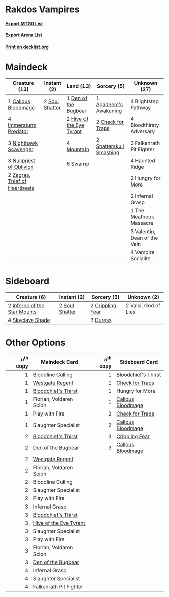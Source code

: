 # Rakdos Vampires

#### [Export MTGO List](../collection/Rakdos%20Vampires/Rakdos%20Vampires.txt)
#### [Export Arena List](../collection/Rakdos%20Vampires/Rakdos%20Vampires_arena.txt)
#### [Print on decklist.org](http://decklist.org/?deckmain=1%09Agadeem's%20Awakening%0A4%09Blightstep%20Pathway%0A4%09Bloodthirsty%20Adversary%0A1%09Callous%20Bloodmage%0A2%09Check%20for%20Traps%0A1%09Den%20of%20the%20Bugbear%0A3%09Falkenrath%20Pit%20Fighter%0A4%09Haunted%20Ridge%0A2%09Hive%20of%20the%20Eye%20Tyrant%0A2%09Hungry%20for%20More%0A4%09Immersturm%20Predator%0A2%09Infernal%20Grasp%0A4%09Mountain%0A3%09Nighthawk%20Scavenger%0A3%09Nullpriest%20of%20Oblivion%0A2%09Shatterskull%20Smashing%0A2%09Soul%20Shatter%0A6%09Swamp%0A1%09The%20Meathook%20Massacre%0A3%09Valentin,%20Dean%20of%20the%20Vein%0A4%09Vampire%20Socialite%0A2%09Zagras,%20Thief%20of%20Heartbeats&deckside=2%09Crippling%20Fear%0A3%09Duress%0A2%09Inferno%20of%20the%20Star%20Mounts%0A4%09Skyclave%20Shade%0A2%09Soul%20Shatter%0A2%09Valki,%20God%20of%20Lies)
# Maindeck

|                                             Creature (13)                                              |                                       Instant (2)                                       |                                             Land (13)                                             |                                           Sorcery (5)                                            |        Unknown (27)        |
|--------------------------------------------------------------------------------------------------------|-----------------------------------------------------------------------------------------|---------------------------------------------------------------------------------------------------|--------------------------------------------------------------------------------------------------|----------------------------|
|1 [Callous Bloodmage](http://gatherer.wizards.com/Pages/Card/Details.aspx?multiverseid=513543)          |2 [Soul Shatter](http://gatherer.wizards.com/Pages/Card/Details.aspx?multiverseid=491765)|1 [Den of the Bugbear](http://gatherer.wizards.com/Pages/Card/Details.aspx?multiverseid=527541)    |1 [Agadeem's Awakening](http://gatherer.wizards.com/Pages/Card/Details.aspx?multiverseid=491723)  |4 Blightstep Pathway        |
|4 [Immersturm Predator](http://gatherer.wizards.com/Pages/Card/Details.aspx?multiverseid=503830)        |                                                                                         |2 [Hive of the Eye Tyrant](http://gatherer.wizards.com/Pages/Card/Details.aspx?multiverseid=527545)|2 [Check for Traps](http://gatherer.wizards.com/Pages/Card/Details.aspx?multiverseid=527379)      |4 Bloodthirsty Adversary    |
|3 [Nighthawk Scavenger](http://gatherer.wizards.com/Pages/Card/Details.aspx?multiverseid=491752)        |                                                                                         |4 [Mountain](http://gatherer.wizards.com/Pages/Card/Details.aspx?multiverseid=439859)              |2 [Shatterskull Smashing](http://gatherer.wizards.com/Pages/Card/Details.aspx?multiverseid=491802)|3 Falkenrath Pit Fighter    |
|3 [Nullpriest of Oblivion](http://gatherer.wizards.com/Pages/Card/Details.aspx?multiverseid=491755)     |                                                                                         |6 [Swamp](http://gatherer.wizards.com/Pages/Card/Details.aspx?multiverseid=439858)                 |                                                                                                  |4 Haunted Ridge             |
|2 [Zagras, Thief of Heartbeats](http://gatherer.wizards.com/Pages/Card/Details.aspx?multiverseid=491892)|                                                                                         |                                                                                                   |                                                                                                  |2 Hungry for More           |
|                                                                                                        |                                                                                         |                                                                                                   |                                                                                                  |2 Infernal Grasp            |
|                                                                                                        |                                                                                         |                                                                                                   |                                                                                                  |1 The Meathook Massacre     |
|                                                                                                        |                                                                                         |                                                                                                   |                                                                                                  |3 Valentin, Dean of the Vein|
|                                                                                                        |                                                                                         |                                                                                                   |                                                                                                  |4 Vampire Socialite         |


# Sideboard

|                                             Creature (6)                                              |                                       Instant (2)                                       |                                        Sorcery (5)                                        |    Unknown (2)     |
|-------------------------------------------------------------------------------------------------------|-----------------------------------------------------------------------------------------|-------------------------------------------------------------------------------------------|--------------------|
|2 [Inferno of the Star Mounts](http://gatherer.wizards.com/Pages/Card/Details.aspx?multiverseid=527438)|2 [Soul Shatter](http://gatherer.wizards.com/Pages/Card/Details.aspx?multiverseid=491765)|2 [Crippling Fear](http://gatherer.wizards.com/Pages/Card/Details.aspx?multiverseid=503690)|2 Valki, God of Lies|
|4 [Skyclave Shade](http://gatherer.wizards.com/Pages/Card/Details.aspx?multiverseid=491763)            |                                                                                         |3 [Duress](http://gatherer.wizards.com/Pages/Card/Details.aspx?multiverseid=14557)         |                    |


# Other Options

|*n*<sup>th</sup> copy|                                          Maindeck Card                                          |*n*<sup>th</sup> copy|                                        Sideboard Card                                        |
|--------------------:|-------------------------------------------------------------------------------------------------|--------------------:|----------------------------------------------------------------------------------------------|
|                    1|Bloodline Culling                                                                                |                    1|[Bloodchief's Thirst](http://gatherer.wizards.com/Pages/Card/Details.aspx?multiverseid=491729)|
|                    1|[Westgate Regent](http://gatherer.wizards.com/Pages/Card/Details.aspx?multiverseid=527413)       |                    1|[Check for Traps](http://gatherer.wizards.com/Pages/Card/Details.aspx?multiverseid=527379)    |
|                    1|[Bloodchief's Thirst](http://gatherer.wizards.com/Pages/Card/Details.aspx?multiverseid=491729)   |                    1|Hungry for More                                                                               |
|                    1|Florian, Voldaren Scion                                                                          |                    1|[Callous Bloodmage](http://gatherer.wizards.com/Pages/Card/Details.aspx?multiverseid=513543)  |
|                    1|Play with Fire                                                                                   |                    2|[Check for Traps](http://gatherer.wizards.com/Pages/Card/Details.aspx?multiverseid=527379)    |
|                    1|Slaughter Specialist                                                                             |                    2|[Callous Bloodmage](http://gatherer.wizards.com/Pages/Card/Details.aspx?multiverseid=513543)  |
|                    2|[Bloodchief's Thirst](http://gatherer.wizards.com/Pages/Card/Details.aspx?multiverseid=491729)   |                    3|[Crippling Fear](http://gatherer.wizards.com/Pages/Card/Details.aspx?multiverseid=503690)     |
|                    2|[Den of the Bugbear](http://gatherer.wizards.com/Pages/Card/Details.aspx?multiverseid=527541)    |                    3|[Callous Bloodmage](http://gatherer.wizards.com/Pages/Card/Details.aspx?multiverseid=513543)  |
|                    2|[Westgate Regent](http://gatherer.wizards.com/Pages/Card/Details.aspx?multiverseid=527413)       |                     |                                                                                              |
|                    2|Florian, Voldaren Scion                                                                          |                     |                                                                                              |
|                    2|Bloodline Culling                                                                                |                     |                                                                                              |
|                    2|Slaughter Specialist                                                                             |                     |                                                                                              |
|                    2|Play with Fire                                                                                   |                     |                                                                                              |
|                    3|Infernal Grasp                                                                                   |                     |                                                                                              |
|                    3|[Bloodchief's Thirst](http://gatherer.wizards.com/Pages/Card/Details.aspx?multiverseid=491729)   |                     |                                                                                              |
|                    3|[Hive of the Eye Tyrant](http://gatherer.wizards.com/Pages/Card/Details.aspx?multiverseid=527545)|                     |                                                                                              |
|                    3|Slaughter Specialist                                                                             |                     |                                                                                              |
|                    3|Play with Fire                                                                                   |                     |                                                                                              |
|                    3|Florian, Voldaren Scion                                                                          |                     |                                                                                              |
|                    3|[Den of the Bugbear](http://gatherer.wizards.com/Pages/Card/Details.aspx?multiverseid=527541)    |                     |                                                                                              |
|                    4|Infernal Grasp                                                                                   |                     |                                                                                              |
|                    4|Slaughter Specialist                                                                             |                     |                                                                                              |
|                    4|Falkenrath Pit Fighter                                                                           |                     |                                                                                              |

